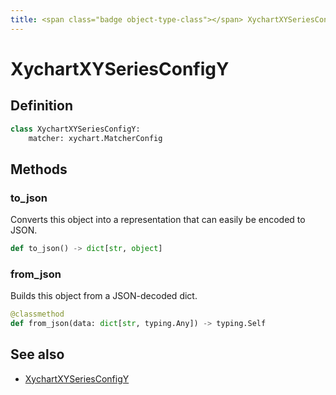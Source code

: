 ```yaml
---
title: <span class="badge object-type-class"></span> XychartXYSeriesConfigY
---
```

# <span class="badge object-type-class"></span> XychartXYSeriesConfigY

## Definition

```python
class XychartXYSeriesConfigY:
    matcher: xychart.MatcherConfig
```
## Methods

### <span class="badge object-method"></span> to_json

Converts this object into a representation that can easily be encoded to JSON.

```python
def to_json() -> dict[str, object]
```

### <span class="badge object-method"></span> from_json

Builds this object from a JSON-decoded dict.

```python
@classmethod
def from_json(data: dict[str, typing.Any]) -> typing.Self
```

## See also

 * <span class="badge builder"></span> [XychartXYSeriesConfigY](./builder-XychartXYSeriesConfigY.md)

